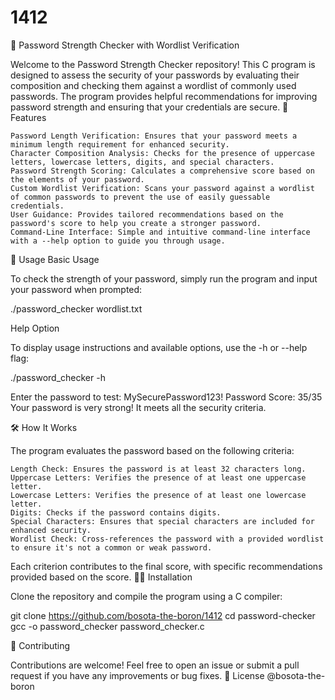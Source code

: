 # 1412

🔐 Password Strength Checker with Wordlist Verification

Welcome to the Password Strength Checker repository! This C program is designed to assess the security of your passwords by evaluating their composition and checking them against a wordlist of commonly used passwords. The program provides helpful recommendations for improving password strength and ensuring that your credentials are secure.
🚀 Features

    Password Length Verification: Ensures that your password meets a minimum length requirement for enhanced security.
    Character Composition Analysis: Checks for the presence of uppercase letters, lowercase letters, digits, and special characters.
    Password Strength Scoring: Calculates a comprehensive score based on the elements of your password.
    Custom Wordlist Verification: Scans your password against a wordlist of common passwords to prevent the use of easily guessable credentials.
    User Guidance: Provides tailored recommendations based on the password's score to help you create a stronger password.
    Command-Line Interface: Simple and intuitive command-line interface with a --help option to guide you through usage.

📖 Usage
Basic Usage

To check the strength of your password, simply run the program and input your password when prompted:

./password_checker wordlist.txt

Help Option

To display usage instructions and available options, use the -h or --help flag:

./password_checker -h

Enter the password to test: MySecurePassword123!
Password Score: 35/35
Your password is very strong! It meets all the security criteria.

🛠️ How It Works

The program evaluates the password based on the following criteria:

    Length Check: Ensures the password is at least 32 characters long.
    Uppercase Letters: Verifies the presence of at least one uppercase letter.
    Lowercase Letters: Verifies the presence of at least one lowercase letter.
    Digits: Checks if the password contains digits.
    Special Characters: Ensures that special characters are included for enhanced security.
    Wordlist Check: Cross-references the password with a provided wordlist to ensure it's not a common or weak password.

Each criterion contributes to the final score, with specific recommendations provided based on the score.
👨‍💻 Installation

Clone the repository and compile the program using a C compiler:

git clone https://github.com/bosota-the-boron/1412
cd password-checker
gcc -o password_checker password_checker.c

📝 Contributing

Contributions are welcome! Feel free to open an issue or submit a pull request if you have any improvements or bug fixes.
📄 License @bosota-the-boron
